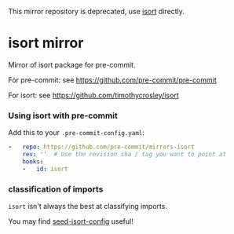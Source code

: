 This mirror repository is deprecated, use [isort] directly.

[isort]: https://github.com/timothycrosley/isort

isort mirror
============

Mirror of isort package for pre-commit.

For pre-commit: see https://github.com/pre-commit/pre-commit

For isort: see https://github.com/timothycrosley/isort


### Using isort with pre-commit

Add this to your `.pre-commit-config.yaml`:

```yaml
-   repo: https://github.com/pre-commit/mirrors-isort
    rev: ''  # Use the revision sha / tag you want to point at
    hooks:
    -   id: isort
```

### classification of imports

`isort` isn't always the best at classifying imports.

You may find [seed-isort-config](https://github.com/asottile/seed-isort-config)
useful!
